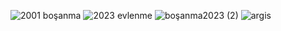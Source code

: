 ![2001 boşanma](https://github.com/Mertisler/evlenmebosanma/assets/112168951/c8462b6a-3855-41e6-84bb-d07d9bf53262)
![2023 evlenme](https://github.com/Mertisler/evlenmebosanma/assets/112168951/50d7c317-2d6f-4948-ab64-5529dc2a15b6)
![boşanma2023 (2)](https://github.com/Mertisler/evlenmebosanma/assets/112168951/40e2f842-5627-4cf7-bba9-45a35bffc9b8)
![argis](https://github.com/Mertisler/evlenmebosanma/assets/112168951/028c6d52-b57c-4e30-8e53-b9b9f4021f82)
